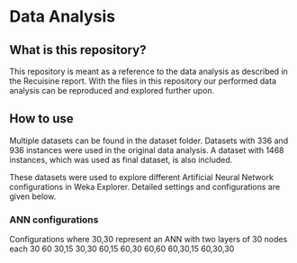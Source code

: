 # Data Analysis

## What is this repository?
This repository is meant as a reference to the data analysis as described in the Recuisine report. With the files in this repository our performed data analysis can be reproduced and explored further upon.

## How to use
Multiple datasets can be found in the dataset folder. Datasets with 336 and 936 instances were used in the original data analysis. A dataset with 1468 instances, which was used as final dataset, is also included.

These datasets were used to explore different Artificial Neural Network configurations in Weka Explorer. Detailed settings and configurations are given below.

### ANN configurations

Configurations where 30,30 represent an ANN with two layers of 30 nodes each
30
60
30,15
30,30
60,15
60,30
60,60
60,30,15
60,30,30

